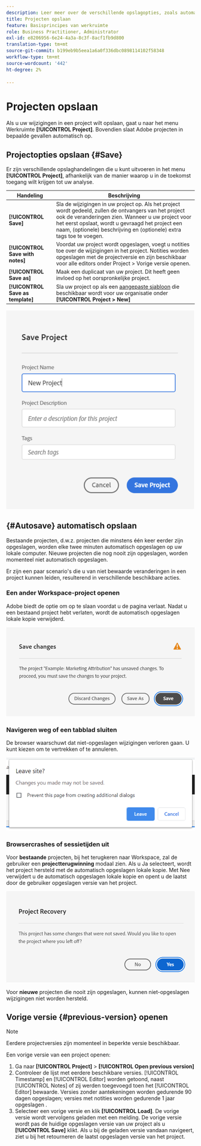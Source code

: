 ```yaml
---
description: Leer meer over de verschillende opslagopties, zoals automatisch opslaan, opslaan als en opslaan als sjabloon.
title: Projecten opslaan
feature: Basisprincipes van werkruimte
role: Business Practitioner, Administrator
exl-id: e8206956-6e24-4a3a-8c3f-8acf1fb9d800
translation-type: tm+mt
source-git-commit: b199eb9b5eea1a6a0f336dbc0898114102f58348
workflow-type: tm+mt
source-wordcount: '442'
ht-degree: 2%

---
```


# Projecten opslaan

Als u uw wijzigingen in een project wilt opslaan, gaat u naar het menu Werkruimte **[!UICONTROL Project]**. Bovendien slaat Adobe projecten in bepaalde gevallen automatisch op.

## Projectopties opslaan {#Save}

Er zijn verschillende opslaghandelingen die u kunt uitvoeren in het menu **[!UICONTROL Project]**, afhankelijk van de manier waarop u in de toekomst toegang wilt krijgen tot uw analyse.

| Handeling | Beschrijving |
|---|---| 
| **[!UICONTROL Save]** | Sla de wijzigingen in uw project op. Als het project wordt gedeeld, zullen de ontvangers van het project ook de veranderingen zien. Wanneer u uw project voor het eerst opslaat, wordt u gevraagd het project een naam, (optionele) beschrijving en (optionele) extra tags toe te voegen. |
| **[!UICONTROL Save with notes]** | Voordat uw project wordt opgeslagen, voegt u notities toe over de wijzigingen in het project. Notities worden opgeslagen met de projectversie en zijn beschikbaar voor alle editors onder Project > Vorige versie openen. |
| **[!UICONTROL Save as]** | Maak een duplicaat van uw project. Dit heeft geen invloed op het oorspronkelijke project. |
| **[!UICONTROL Save as template]** | Sla uw project op als een [aangepaste sjabloon](https://docs.adobe.com/content/help/nl-NL/analytics/analyze/analysis-workspace/build-workspace-project/starter-projects.html) die beschikbaar wordt voor uw organisatie onder **[!UICONTROL Project > New]** |

![](assets/save-project.png)

## {#Autosave} automatisch opslaan

Bestaande projecten, d.w.z. projecten die minstens één keer eerder zijn opgeslagen, worden elke twee minuten automatisch opgeslagen op uw lokale computer. Nieuwe projecten die nog nooit zijn opgeslagen, worden momenteel niet automatisch opgeslagen.

Er zijn een paar scenario&#39;s die u van niet bewaarde veranderingen in een project kunnen leiden, resulterend in verschillende beschikbare acties.

### Een ander Workspace-project openen

Adobe biedt de optie om op te slaan voordat u de pagina verlaat. Nadat u een bestaand project hebt verlaten, wordt de automatisch opgeslagen lokale kopie verwijderd.

![](assets/existing-save.png)

### Navigeren weg of een tabblad sluiten

De browser waarschuwt dat niet-opgeslagen wijzigingen verloren gaan. U kunt kiezen om te vertrekken of te annuleren.

![](assets/browser-image.png)

### Browsercrashes of sessietijden uit

Voor **bestaande** projecten, bij het terugkeren naar Workspace, zal de gebruiker een **projectterugwinning** modaal zien. Als u Ja selecteert, wordt het project hersteld met de automatisch opgeslagen lokale kopie. Met Nee verwijdert u de automatisch opgeslagen lokale kopie en opent u de laatst door de gebruiker opgeslagen versie van het project.

![](assets/project-recovery.png)

Voor **nieuwe** projecten die nooit zijn opgeslagen, kunnen niet-opgeslagen wijzigingen niet worden hersteld.

## Vorige versie {#previous-version} openen

>[!NOTE]
>
>Eerdere projectversies zijn momenteel in beperkte versie beschikbaar.

Een vorige versie van een project openen:

1. Ga naar **[!UICONTROL Project]** > **[!UICONTROL Open previous version]**
1. Controleer de lijst met eerdere beschikbare versies.
   [!UICONTROL Timestamp] en  [!UICONTROL Editor] worden getoond, naast  [!UICONTROL Notes] of zij werden toegevoegd toen het  [!UICONTROL Editor] bewaarde. Versies zonder aantekeningen worden gedurende 90 dagen opgeslagen; versies met notities worden gedurende 1 jaar opgeslagen .
1. Selecteer een vorige versie en klik **[!UICONTROL Load]**.
De vorige versie wordt vervolgens geladen met een melding. De vorige versie wordt pas de huidige opgeslagen versie van uw project als u **[!UICONTROL Save]** klikt. Als u bij de geladen versie vandaan navigeert, ziet u bij het retourneren de laatst opgeslagen versie van het project.
